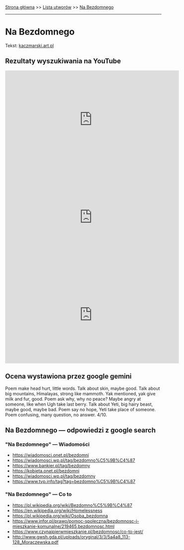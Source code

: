 [Strona główna](../index.md) >> [Lista utworów](../list.md) >> [Na Bezdomnego](307.md)

---

# Na Bezdomnego

Tekst: [kaczmarski.art.pl](https://www.kaczmarski.art.pl/tworczosc/wiersze/na-bezdomnego/)

## Rezultaty wyszukiwania na YouTube

<iframe width="560" height="315" src="https://www.youtube.com/embed/nPuHrrdMgFA?si=IdontcarewhotheIRSsendsImnotpayingtaxes" title="YouTube video player" frameborder="0" allow="accelerometer; autoplay; clipboard-write; encrypted-media; gyroscope; picture-in-picture; web-share" referrerpolicy="strict-origin-when-cross-origin" allowfullscreen></iframe>

<iframe width="560" height="315" src="https://www.youtube.com/embed/3_PaRYzdRj0?si=IdontcarewhotheIRSsendsImnotpayingtaxes" title="YouTube video player" frameborder="0" allow="accelerometer; autoplay; clipboard-write; encrypted-media; gyroscope; picture-in-picture; web-share" referrerpolicy="strict-origin-when-cross-origin" allowfullscreen></iframe>

<iframe width="560" height="315" src="https://www.youtube.com/embed/F-gY6DoQSI0?si=IdontcarewhotheIRSsendsImnotpayingtaxes" title="YouTube video player" frameborder="0" allow="accelerometer; autoplay; clipboard-write; encrypted-media; gyroscope; picture-in-picture; web-share" referrerpolicy="strict-origin-when-cross-origin" allowfullscreen></iframe>

## Ocena wystawiona przez google gemini

Poem make head hurt, little words. Talk about skin, maybe good. Talk about big mountains, Himalayas, strong like mammoth. Yak mentioned, yak give milk and fur, good. Poem ask why, why no peace? Maybe angry at someone, like when Ugh take last berry. Talk about Yeti, big hairy beast, maybe good, maybe bad. Poem say no hope, Yeti take place of someone. Poem confusing, many question, no answer. 4/10.


## Na Bezdomnego — odpowiedzi z google search

### "Na Bezdomnego" — Wiadomości

- <https://wiadomosci.onet.pl/bezdomni>
- <https://wiadomosci.wp.pl/tag/bezdomno%C5%9B%C4%87>
- <https://www.bankier.pl/tag/bezdomny>
- <https://kobieta.onet.pl/bezdomni>
- <https://wiadomosci.wp.pl/tag/bezdomny>
- <https://www.tvp.info/tag?tag=bezdomno%C5%9B%C4%87>

### "Na Bezdomnego" — Co to

- <https://pl.wikipedia.org/wiki/Bezdomno%C5%9B%C4%87>
- <https://en.wikipedia.org/wiki/Homelessness>
- <https://pl.wikipedia.org/wiki/Osoba_bezdomna>
- <https://www.infor.pl/prawo/pomoc-spoleczna/bezdomnosc-i-mieszkanie-komunalne/219465,bezdomnosc.html>
- <https://www.czynajpierwmieszkanie.pl/bezdomnosc/co-to-jest/>
- <http://www.gwsh.gda.pl/uploads/oryginal/3/3/5a4a8_113-128_Moraczewska.pdf>

